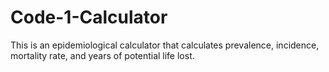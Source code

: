 # Code-1-Calculator

This is an epidemiological calculator that calculates prevalence, incidence, mortality rate, and years of potential life lost.
